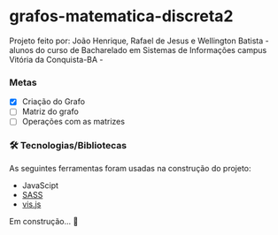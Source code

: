 # grafos-matematica-discreta2

Projeto feito por: João Henrique, Rafael de Jesus e Wellington Batista - alunos do curso de Bacharelado em Sistemas de Informações campus Vitória da Conquista-BA -

### Metas

- [x] Criação do Grafo
- [ ] Matriz do grafo
- [ ] Operações com as matrizes

### 🛠 Tecnologias/Bibliotecas

As seguintes ferramentas foram usadas na construção do projeto:

- JavaScipt
- [SASS](https://sass-lang.com/)
- [vis.js](https://visjs.org/)

Em construção...  🚧
